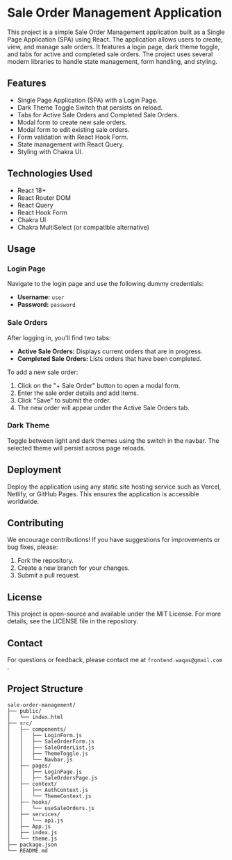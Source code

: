 # Sale Order Management Application

This project is a simple Sale Order Management application built as a Single Page Application (SPA) using React. The application allows users to create, view, and manage sale orders. It features a login page, dark theme toggle, and tabs for active and completed sale orders. The project uses several modern libraries to handle state management, form handling, and styling.

## Features

- Single Page Application (SPA) with a Login Page.
- Dark Theme Toggle Switch that persists on reload.
- Tabs for Active Sale Orders and Completed Sale Orders.
- Modal form to create new sale orders.
- Modal form to edit existing sale orders.
- Form validation with React Hook Form.
- State management with React Query.
- Styling with Chakra UI.

## Technologies Used

- React 18+
- React Router DOM
- React Query
- React Hook Form
- Chakra UI
- Chakra MultiSelect (or compatible alternative)

## Usage

### Login Page
Navigate to the login page and use the following dummy credentials:
- **Username:** `user`
- **Password:** `password`

### Sale Orders
After logging in, you'll find two tabs:
- **Active Sale Orders:** Displays current orders that are in progress.
- **Completed Sale Orders:** Lists orders that have been completed.

To add a new sale order:
1. Click on the "+ Sale Order" button to open a modal form.
2. Enter the sale order details and add items.
3. Click "Save" to submit the order.
4. The new order will appear under the Active Sale Orders tab.

### Dark Theme
Toggle between light and dark themes using the switch in the navbar. The selected theme will persist across page reloads.

## Deployment
Deploy the application using any static site hosting service such as Vercel, Netlify, or GitHub Pages. This ensures the application is accessible worldwide.

## Contributing
We encourage contributions! If you have suggestions for improvements or bug fixes, please:
1. Fork the repository.
2. Create a new branch for your changes.
3. Submit a pull request.

## License
This project is open-source and available under the MIT License. For more details, see the LICENSE file in the repository.

## Contact
For questions or feedback, please contact me at `frontend.waqas@gmail.com
`.



## Project Structure

```plaintext
sale-order-management/
├── public/
│   └── index.html
├── src/
│   ├── components/
│   │   ├── LoginForm.js
│   │   ├── SaleOrderForm.js
│   │   ├── SaleOrderList.js
│   │   ├── ThemeToggle.js
│   │   └── Navbar.js
│   ├── pages/
│   │   ├── LoginPage.js
│   │   ├── SaleOrdersPage.js
│   ├── context/
│   │   ├── AuthContext.js
│   │   └── ThemeContext.js
│   ├── hooks/
│   │   └── useSaleOrders.js
│   ├── services/
│   │   └── api.js
│   ├── App.js
│   ├── index.js
│   └── theme.js
├── package.json
└── README.md




